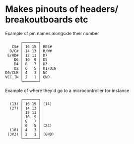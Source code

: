 # Makes pinouts of headers/ breakoutboards etc

Example of pin names alongside their number

           ┌───────┐
       CS# │ 16 15 │ RES#
      D/C# │ 14 13 │ R/W#
     E/RD# │ 12 11 │ D7
        D6 │ 10  9 │ D5
        D4 │ 8   7 │ D3
        D2 │ 6   5 │ D1/DIN
    D0/CLK │ 4   3 │ NC
    VCC_IN │ 2   1 │ GND
           └───────┘

Example of where they'd go to a microcontroller for instance

           ┌───────┐
      (13) │ 16 15 │ (14)
      (27) │ 14 13 │
           │ 12 11 │
           │ 10  9 │
           │ 8   7 │
           │ 6   5 │ (23)
      (18) │ 4   3 │
     (3V3) │ 2   1 │ (GND)
           └───────┘
